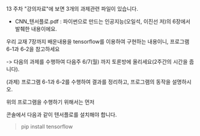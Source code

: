 13 주차 "강의자료"에 보면 3개의 과제관련 파일이 있습니다.



- CNN_텐서플로.pdf  : 파이썬으로 만드는 인공지능(오일석, 이진선 저)의 6장에서 발췌한 내용이에요.

우리 교재 7장까지 배운내용을 tensorflow를 이용하여 구현하는 내용이니,   프로그램 6-1과 6-2을 참고하세요





->   다음의 과제를 수행하여 다음주  6/7(월) 까지 토론방에 올리세요(2주간의 시간을 줍니다).



(과제) 프로그램 6-1과 6-2를 수행하여 결과를 정리하고, 프로그램의 동작을 설명하시오.





위의 프로그램을 수행하기 위해서는 먼저

콘솔에서 다음과 같이 텐서플로를 설치해야 합니다.



>pip install tensorflow

